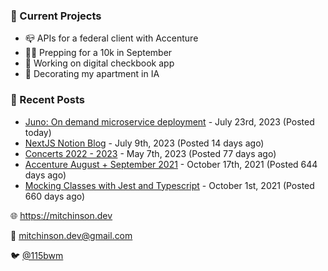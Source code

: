 ### 📌 Current Projects
- 📪 APIs for a federal client with Accenture
- 🏃🏼 Prepping for a 10k in September
- 🤑 Working on digital checkbook app
- 🏡 Decorating my apartment in IA

### 📝 Recent Posts

- [Juno: On demand microservice deployment](https://blog.mitchinson.dev/juno) - July 23rd, 2023 (Posted today)
- [NextJS Notion Blog](https://blog.mitchinson.dev/blog-2023) - July 9th, 2023 (Posted 14 days ago)
- [Concerts 2022 - 2023](https://blog.mitchinson.dev/concerts-2023) - May 7th, 2023 (Posted 77 days ago)
- [Accenture August + September 2021](https://blog.mitchinson.dev/pillar/aug-sep-21) - October 17th, 2021 (Posted 644 days ago)
- [Mocking Classes with Jest and Typescript](https://blog.mitchinson.dev/jest-typescript-mocks) - October 1st, 2021 (Posted 660 days ago)

🌐 https://mitchinson.dev

💌 mitchinson.dev@gmail.com

🐦 [@115bwm](https://twitter.com/115bwm)